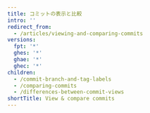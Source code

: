 ```yaml
---
title: コミットの表示と比較
intro: ''
redirect_from:
  - /articles/viewing-and-comparing-commits
versions:
  fpt: '*'
  ghes: '*'
  ghae: '*'
  ghec: '*'
children:
  - /commit-branch-and-tag-labels
  - /comparing-commits
  - /differences-between-commit-views
shortTitle: View & compare commits
---
```


